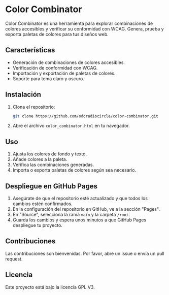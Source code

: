 # Color Combinator

Color Combinator es una herramienta para explorar combinaciones de colores accesibles y verificar su conformidad con WCAG. Genera, prueba y exporta paletas de colores para tus diseños web.

## Características

- Generación de combinaciones de colores accesibles.
- Verificación de conformidad con WCAG.
- Importación y exportación de paletas de colores.
- Soporte para tema claro y oscuro.

## Instalación

1. Clona el repositorio:
   ```sh
   git clone https://github.com/oddradiocircle/color-combinator.git
   ```

2. Abre el archivo `color_combinator.html` en tu navegador.

## Uso

1. Ajusta los colores de fondo y texto.
2. Añade colores a la paleta.
3. Verifica las combinaciones generadas.
4. Importa o exporta paletas de colores según sea necesario.

## Despliegue en GitHub Pages

1. Asegúrate de que el repositorio esté actualizado y que todos los cambios estén confirmados.
2. En la configuración del repositorio en GitHub, ve a la sección "Pages".
3. En "Source", selecciona la rama `main` y la carpeta `/root`.
4. Guarda los cambios y espera unos minutos a que GitHub Pages despliegue tu proyecto.

## Contribuciones

Las contribuciones son bienvenidas. Por favor, abre un issue o envía un pull request.

## Licencia

Este proyecto está bajo la licencia GPL V3.

